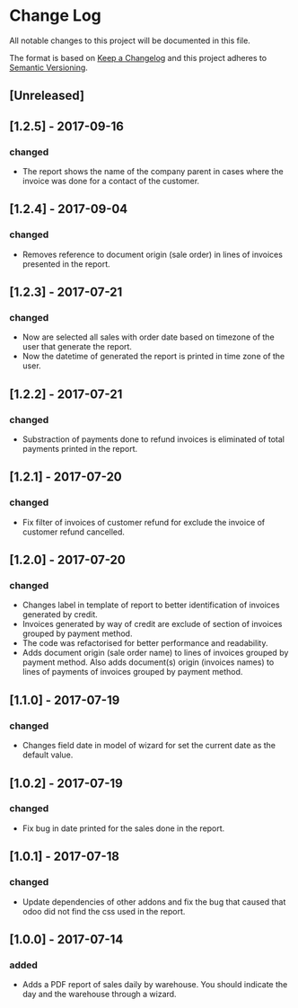 # Change Log
All notable changes to this project will be documented in this file.

The format is based on [Keep a Changelog](http://keepachangelog.com/)
and this project adheres to [Semantic Versioning](http://semver.org/).

## [Unreleased]


## [1.2.5] - 2017-09-16
### changed
- The report shows the name of the company parent in cases where the invoice was done for a contact of the customer.

## [1.2.4] - 2017-09-04
### changed
- Removes reference to document origin (sale order) in lines of invoices presented in the report.

## [1.2.3] - 2017-07-21
### changed
- Now are selected all sales with order date based on timezone of the user that generate the report.
- Now the datetime of generated the report is printed in time zone of the user.

## [1.2.2] - 2017-07-21
### changed
- Substraction of payments done to refund invoices is eliminated of total payments printed in the report.

## [1.2.1] - 2017-07-20
### changed
- Fix filter of invoices of customer refund for exclude the invoice of customer refund cancelled.

## [1.2.0] - 2017-07-20
### changed
- Changes label in template of report to better identification of invoices generated by credit.
- Invoices generated by way of credit are exclude of section of invoices grouped by payment method.
- The code was refactorised for better performance and readability.
- Adds document origin (sale order name) to lines of invoices grouped by payment method. Also adds document(s) origin (invoices names) to lines of payments of invoices grouped by payment method.

## [1.1.0] - 2017-07-19
### changed
- Changes field date in model of wizard for set the current date as the default value.

## [1.0.2] - 2017-07-19
### changed
- Fix bug in date printed for the sales done in the report.

## [1.0.1] - 2017-07-18
### changed
- Update dependencies of other addons and fix the bug that caused that odoo did not find the css used in the report.

## [1.0.0] - 2017-07-14
### added
- Adds a PDF report of sales daily by warehouse. You should indicate the day and the warehouse through a wizard.
